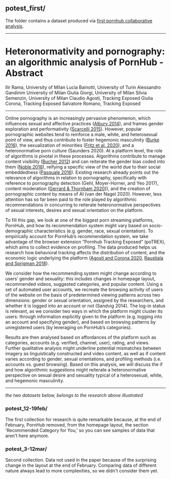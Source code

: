 ## potest\_first/

The folder contains a dataset produced via [first pornhub collaborative analysis](https://pornhub.tracking.exposed/potest/final-1/).

---

# Heteronormativity and pornography: an algorithmic analysis of PornHub - Abstract

Ilir Rama, University of Milan 
Lucia Bainotti, University of Turin
Alessandro Gandinim University of Milan
Giulia Giorgi, University of Milan
Silvia Semenzin, University of Milan
Claudio Agosti, Tracking Exposed 
Giulia Corona, Tracking Exposed 
Salvatore Romano, Tracking Exposed 

---

Online pornography is an increasingly pervasive phenomenon, which influences sexual and affective practices ([Albury 2014](https://doi.org/10.1080/23268743.2013.863654)), and frames gender exploration and performativity ([Scarcelli 2015](https://doi.org/10.1080/23268743.2015.1051914)). However, popular pornographic websites tend to reinforce a male, white, and heterosexual point of view, and thus contribute to foster hegemonic masculinity ([Burke 2016](https://doi.org/10.1080/23268743.2016.1196117)), the sexualization of minorities ([Fritz et al. 2020](https://doi.org/10.1007/s12147-020-09255-2)), and a heteronormative porn culture (Saunders 2020). At a platform level, the role of algorithms is pivotal in these processes. Algorithms contribute to manage content visibility ([Bucher 2012](https://doi.org/10.1177/1461444812440159)) and can reiterate the gender bias coded into them ([Noble 2018](https://doi.org/10.2307/j.ctt1pwt9w5)), reifying a specific view of the world due to their social embeddedness ([Pasquale 2016](https://www.hup.harvard.edu/catalog.php?isbn=9780674970847)). Existing research already points out the relevance of algorithms in relation to pornography, specifically with reference to pornography detection (Gehl, Moyer-Horner, and Yeo 2017), content moderation ([Gerrard & Thornham 2020](https://doi.org/10.1080/14680777.2020.1783807)]), and the creation of pornographic content by means of AI (van der Nagel 2020). However, less attention has so far been paid to the role played by algorithmic recommendations in concurring to reiterate heteronormative perspectives of sexual interests, desires and sexual orientation on the platform.

To fill this gap, we look at one of the biggest porn streaming platforms, PornHub, and how its recommendation system might vary based on socio-demographic characteristics (e.g. gender, race, sexual orientation). To empirically account for PornHub’s recommendation system, we take advantage of the browser extension “Pornhub Tracking Exposed” (poTREX), which aims to collect evidence on profiling. The data produced helps us research how behavioral tracking affects the distribution of content, and the economic logic underlying the platform ([Agosti and Corona 2020](https://pornhub.tracking.exposed/), [Raustiala and Sprigman 2018](https://doi.org/10.2139/ssrn.3226566)).

We consider how the recommending system might change according to users’ gender and sexuality: this includes changes in homepage layout, recommended videos, suggested categories, and popular content. Using a set of automated user accounts, we recreate the browsing activity of users of the website on the basis of predetermined viewing patterns across two dimensions: gender or sexual orientation, assigned by the researchers, and whether it is logged into an account or not (Sandvig 2014). The log-in status is relevant, as we consider two ways in which the platform might cluster its users: through information explicitly given to the platform (e.g. logging into an account and specifying gender), and based on browsing patterns by unregistered users (by leveraging on PornHub’s categories). 

Results are then analysed based on affordances of the platform such as categories, accounts (e.g. verified, channel, user), rating, and views. Further qualitative analysis might underline potential mismatches between imagery as linguistically constructed and video content, as well as if content varies according to gender, sexual orientations, and profiling methods (i.e. accounts vs. guest browsing). Based on this analysis, we will discuss the if and how algorithmic suggestions might reiterate a heteronormative perspective on sexual desire and sexuality typical of a heterosexual, white, and hegemonic masculinity.

---

*the two datasets below, belongs to the research above illustrated*

### potest\_12-19feb/

The first collection for research is quite remarkable because, at the end of February, PornHub removed, from the homepage layout, the section 'Recommended Category for You,' so you can see samples of data that aren't here anymore.

### potest\_3-12mar/

Second collection. Data not used in the paper because of the surprising change in the layout at the end of February. Comparing data of different nature always lead to more complexities, so we didn't consider them yet.
